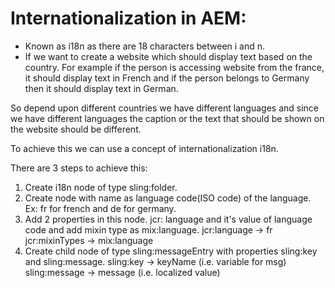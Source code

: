# Internationalization in AEM: 

 - Known as i18n as there are 18 characters between i and n. 
 - If we want to create a website which should display text based on the country. For example if the person is accessing website from the france, it should display text in French and if the person belongs to Germany then it should display text in German. 

So depend upon different countries we have different languages and since we have different languages the caption or the text that should be shown on the website should be different.

To achieve this we can use a concept of internationalization i18n.

There are 3 steps to achieve this:

1) Create i18n node of type sling:folder.
2) Create node with name as language code(ISO code) of the language.
   Ex: fr for french and de for germany.
3) Add 2 properties in this node. jcr: language and it's value of language code and add mixin type as mix:language.
   jcr:language -> fr
   jcr:mixinTypes -> mix:language
4) Create child node of type sling:messageEntry with properties sling:key and sling:message.
   sling:key -> keyName (i.e. variable for msg)
   sling:message -> message (i.e. localized value)
